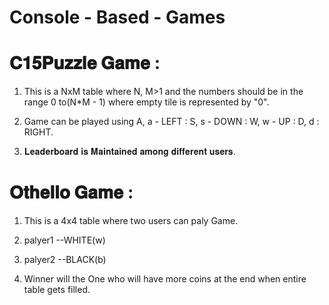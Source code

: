 # Console - Based - Games

# 𝐂𝟏𝟓𝐏𝐮𝐳𝐳𝐥𝐞 𝐆𝐚𝐦𝐞 :

1. This is a NxM table where N, M>1 and the numbers should be in the range 0 to(N*M - 1) where empty tile is represented by "0".

2. Game can be played using A, a - LEFT : S, s - DOWN : W, w - UP : D, d : RIGHT.

3. 𝐋𝐞𝐚𝐝𝐞𝐫𝐛𝐨𝐚𝐫𝐝 𝐢𝐬 𝐌𝐚𝐢𝐧𝐭𝐚𝐢𝐧𝐞𝐝 𝐚𝐦𝐨𝐧𝐠 𝐝𝐢𝐟𝐟𝐞𝐫𝐞𝐧𝐭 𝐮𝐬𝐞𝐫𝐬.


# 𝐎𝐭𝐡𝐞𝐥𝐥𝐨 𝐆𝐚𝐦𝐞 :

1. This is a 4x4 table where two users can paly Game.

2. palyer1 --WHITE(w)

3. palyer2 --BLACK(b)

4. Winner will the One who will have more coins at the end when entire table gets filled.
